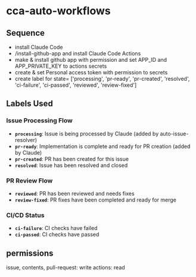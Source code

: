 # cca-auto-workflows

## Sequence
- install Claude Code
- /install-github-app and install Claude Code Actions
- make & install github app with permission and set APP_ID and APP_PRIVATE_KEY to actions secrets
- create & set Personal access token with permission to secrets
- create label for state= ['processing', 'pr-ready', 'pr-created', 'resolved', 'ci-failure', 'ci-passed', 'reviewed', 'review-fixed']

## Labels Used

### Issue Processing Flow
- **`processing`**: Issue is being processed by Claude (added by auto-issue-resolver)
- **`pr-ready`**: Implementation is complete and ready for PR creation (added by Claude)
- **`pr-created`**: PR has been created for this issue
- **`resolved`**: Issue has been resolved and closed

### PR Review Flow
- **`reviewed`**: PR has been reviewed and needs fixes
- **`review-fixed`**: PR fixes have been completed and ready for merge

### CI/CD Status
- **`ci-failure`**: CI checks have failed
- **`ci-passed`**: CI checks have passed

## permissions
issue, contents, pull-request: write
actions: read